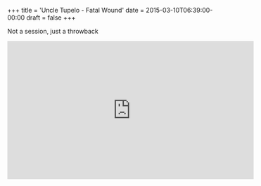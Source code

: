 +++
title = 'Uncle Tupelo - Fatal Wound'
date = 2015-03-10T06:39:00-00:00
draft = false
+++

Not a session, just a throwback

<iframe width="560" height="315" src="https://www.youtube.com/embed/XbgsMhAjMJs?si=6G6h_iSiYnS5HTPG" title="YouTube video player" frameborder="0" allow="accelerometer; autoplay; clipboard-write; encrypted-media; gyroscope; picture-in-picture; web-share" referrerpolicy="strict-origin-when-cross-origin" allowfullscreen></iframe>

